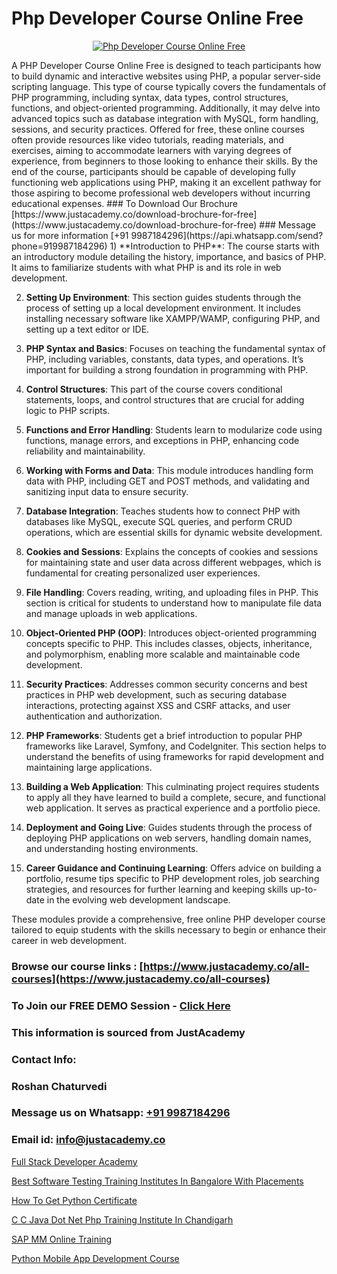 # Php Developer Course Online Free

<p align="center">
  <a href="https://justacademy.co/course-detail/php-training">
    <img src="https://justacademy.co/storage2/course_image/1676637155_course_image.webp" alt="Php Developer Course Online Free">
  </a>
</p>
A PHP Developer Course Online Free is designed to teach participants how to build dynamic and interactive websites using PHP, a popular server-side scripting language. This type of course typically covers the fundamentals of PHP programming, including syntax, data types, control structures, functions, and object-oriented programming. Additionally, it may delve into advanced topics such as database integration with MySQL, form handling, sessions, and security practices. Offered for free, these online courses often provide resources like video tutorials, reading materials, and exercises, aiming to accommodate learners with varying degrees of experience, from beginners to those looking to enhance their skills. By the end of the course, participants should be capable of developing fully functioning web applications using PHP, making it an excellent pathway for those aspiring to become professional web developers without incurring educational expenses.
### To Download Our Brochure [https://www.justacademy.co/download-brochure-for-free](https://www.justacademy.co/download-brochure-for-free)
### Message us for more information [+91 9987184296](https://api.whatsapp.com/send?phone=919987184296)
1) **Introduction to PHP**: The course starts with an introductory module detailing the history, importance, and basics of PHP. It aims to familiarize students with what PHP is and its role in web development.

2) **Setting Up Environment**: This section guides students through the process of setting up a local development environment. It includes installing necessary software like XAMPP/WAMP, configuring PHP, and setting up a text editor or IDE.

3) **PHP Syntax and Basics**: Focuses on teaching the fundamental syntax of PHP, including variables, constants, data types, and operations. It’s important for building a strong foundation in programming with PHP.

4) **Control Structures**: This part of the course covers conditional statements, loops, and control structures that are crucial for adding logic to PHP scripts.

5) **Functions and Error Handling**: Students learn to modularize code using functions, manage errors, and exceptions in PHP, enhancing code reliability and maintainability.

6) **Working with Forms and Data**: This module introduces handling form data with PHP, including GET and POST methods, and validating and sanitizing input data to ensure security.

7) **Database Integration**: Teaches students how to connect PHP with databases like MySQL, execute SQL queries, and perform CRUD operations, which are essential skills for dynamic website development.

8) **Cookies and Sessions**: Explains the concepts of cookies and sessions for maintaining state and user data across different webpages, which is fundamental for creating personalized user experiences.

9) **File Handling**: Covers reading, writing, and uploading files in PHP. This section is critical for students to understand how to manipulate file data and manage uploads in web applications.

10) **Object-Oriented PHP (OOP)**: Introduces object-oriented programming concepts specific to PHP. This includes classes, objects, inheritance, and polymorphism, enabling more scalable and maintainable code development.

11) **Security Practices**: Addresses common security concerns and best practices in PHP web development, such as securing database interactions, protecting against XSS and CSRF attacks, and user authentication and authorization.

12) **PHP Frameworks**: Students get a brief introduction to popular PHP frameworks like Laravel, Symfony, and CodeIgniter. This section helps to understand the benefits of using frameworks for rapid development and maintaining large applications.

13) **Building a Web Application**: This culminating project requires students to apply all they have learned to build a complete, secure, and functional web application. It serves as practical experience and a portfolio piece.

14) **Deployment and Going Live**: Guides students through the process of deploying PHP applications on web servers, handling domain names, and understanding hosting environments.

15) **Career Guidance and Continuing Learning**: Offers advice on building a portfolio, resume tips specific to PHP development roles, job searching strategies, and resources for further learning and keeping skills up-to-date in the evolving web development landscape.

These modules provide a comprehensive, free online PHP developer course tailored to equip students with the skills necessary to begin or enhance their career in web development.

### Browse our course links : [https://www.justacademy.co/all-courses](https://www.justacademy.co/all-courses) 
### To Join our FREE DEMO Session - [Click Here](https://www.justacademy.co/register-for-course-demo)


### This information is sourced from JustAcademy
### Contact Info:
### Roshan Chaturvedi
### Message us on Whatsapp: [+91 9987184296](https://api.whatsapp.com/send?phone=919987184296)
### Email id: [info@justacademy.co](mailto:info@justacademy.co)
                
[Full Stack Developer Academy](https://www.linkedin.com/pulse/full-stack-developer-academy-justacademy-mumbai-ggrnf/)

[Best Software Testing Training Institutes In Bangalore With Placements](https://www.linkedin.com/pulse/best-software-testing-training-institutes-bangalore-placements-oxc8c?trackingId=xKEW4MQD5qsUPpaHLMhayA%3D%3D&lipi=urn%3Ali%3Apage%3Ad_flagship3_company_admin%3BURLYXo%2BCRPCij0ETJnelAQ%3D%3D)

[How To Get Python Certificate](https://medium.com/@ranemanish460/how-to-get-python-certificate-42699900a108)

[C C Java Dot Net Php Training Institute In Chandigarh](https://medium.com/@ranemanish460/c-c-java-dot-net-php-training-institute-in-chandigarh-3481eb97fbd9)

[SAP MM Online Training](https://justacademyin.github.io/Articles/SAP-MM-Online-Training)

[Python Mobile App Development Course](https://justacademyin.github.io/Articles/Python-Mobile-App-Development-Course)


